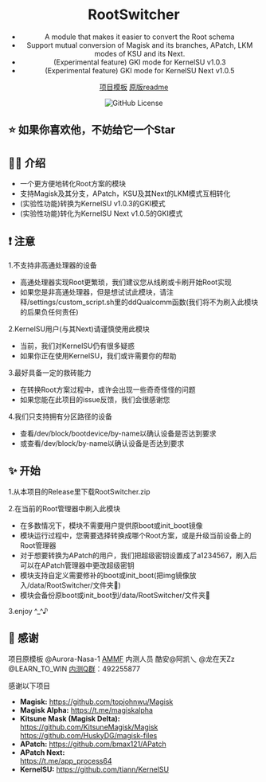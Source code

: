 <div align="center"> 
  
# RootSwitcher
* A module that makes it easier to convert the Root schema
* Support mutual conversion of Magisk and its branches, APatch, LKM modes of KSU and its Next.
* (Experimental feature) GKI mode for KernelSU v1.0.3
* (Experimental feature) GKI mode for KernelSU Next v1.0.5

[项目模板](https://github.com/Aurora-Nasa-1/AMMF)  [原版readme](https://github.com/yu13140/RootSwitcher/Document/README.md) 
  
 <img src="https://img.shields.io/github/license/Aurora-Nasa-1/AMMF" alt="GitHub License">  
  
</div> 

## ⭐ 如果你喜欢他，不妨给它一个Star
  
## ✍🏼 介绍

* 一个更方便地转化Root方案的模块 
* 支持Magisk及其分支，APatch，KSU及其Next的LKM模式互相转化
* (实验性功能)转换为KernelSU v1.0.3的GKI模式
* (实验性功能)转化为KernelSU Next v1.0.5的GKI模式

## ❗ 注意

1.不支持非高通处理器的设备
   - 高通处理器实现Root更繁琐，我们建议您从线刷或卡刷开始Root实现
   - 如果您是非高通处理器，但是想试试此模块，请注释/settings/custom_script.sh里的ddQualcomm函数(我们将不为刷入此模块的后果负任何责任)

2.KernelSU用户(与其Next)请谨慎使用此模块
   - 当前，我们对KernelSU仍有很多疑惑
   - 如果你正在使用KernelSU，我们或许需要你的帮助
   
3.最好具备一定的救砖能力
   - 在转换Root方案过程中，或许会出现一些奇奇怪怪的问题
   - 如果您能在此项目的issue反馈，我们会很感谢您
   
4.我们只支持拥有分区路径的设备
   - 查看/dev/block/bootdevice/by-name以确认设备是否达到要求
   - 或查看/dev/block/by-name以确认设备是否达到要求
   
## ✨ 开始

1.从本项目的Release里下载RootSwitcher.zip

2.在当前的Root管理器中刷入此模块
   - 在多数情况下，模块不需要用户提供原boot或init_boot镜像
   - 模块运行过程中，您需要选择转换成哪个Root方案，或是升级当前设备上的Root管理器
   - 对于想要转换为APatch的用户，我们把超级密钥设置成了a1234567，刷入后可以在APatch管理器中更改超级密钥
   - 模块支持自定义需要修补的boot或init_boot(把img镜像放入/data/RootSwitcher/文件夹📁)
   - 模块会备份原boot或init_boot到/data/RootSwitcher/文件夹📁
   
3.enjoy ^_^♪

## 🙏 感谢

项目原模板 @Aurora-Nasa-1 [AMMF](https://github.com/Aurora-Nasa-1/AMMF)
内测人员 酷安@阿凯乀 @龙在天Zz @LEARN_TO_WIN
[内测Q群](http://qm.qq.com/cgi-bin/qm/qr?_wv=1027&k=jcmlm2-0dPiNCDOE2zTq1IkX8I5Adamq&authKey=eRFygh1DmVDuyx48n66Cv8kgvKL72U67ukVvTKvg05%2FYyZ91H5GyPcuuKtQs2JH8&noverify=0&group_code=492255877)：492255877

感谢以下项目
* **Magisk:** 
https://github.com/topjohnwu/Magisk
* **Magisk Alpha:** 
https://t.me/magiskalpha  
* **Kitsune Mask (Magisk Delta):**  
https://github.com/KitsuneMagisk/Magisk  
https://github.com/HuskyDG/magisk-files  
* **APatch:** 
https://github.com/bmax121/APatch  
* **APatch Next:**  
https://t.me/app_process64  
* **KernelSU:**
https://github.com/tiann/KernelSU  
